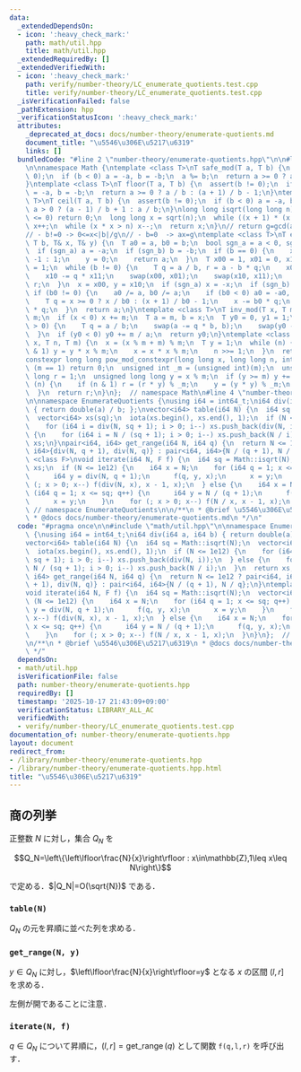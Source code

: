 ```yaml
---
data:
  _extendedDependsOn:
  - icon: ':heavy_check_mark:'
    path: math/util.hpp
    title: math/util.hpp
  _extendedRequiredBy: []
  _extendedVerifiedWith:
  - icon: ':heavy_check_mark:'
    path: verify/number-theory/LC_enumerate_quotients.test.cpp
    title: verify/number-theory/LC_enumerate_quotients.test.cpp
  _isVerificationFailed: false
  _pathExtension: hpp
  _verificationStatusIcon: ':heavy_check_mark:'
  attributes:
    _deprecated_at_docs: docs/number-theory/enumerate-quotients.md
    document_title: "\u5546\u306E\u5217\u6319"
    links: []
  bundledCode: "#line 2 \"number-theory/enumerate-quotients.hpp\"\n\n#line 2 \"math/util.hpp\"\
    \n\nnamespace Math {\ntemplate <class T>\nT safe_mod(T a, T b) {\n  assert(b !=\
    \ 0);\n  if (b < 0) a = -a, b = -b;\n  a %= b;\n  return a >= 0 ? a : a + b;\n\
    }\ntemplate <class T>\nT floor(T a, T b) {\n  assert(b != 0);\n  if (b < 0) a\
    \ = -a, b = -b;\n  return a >= 0 ? a / b : (a + 1) / b - 1;\n}\ntemplate <class\
    \ T>\nT ceil(T a, T b) {\n  assert(b != 0);\n  if (b < 0) a = -a, b = -b;\n  return\
    \ a > 0 ? (a - 1) / b + 1 : a / b;\n}\nlong long isqrt(long long n) {\n  if (n\
    \ <= 0) return 0;\n  long long x = sqrt(n);\n  while ((x + 1) * (x + 1) <= n)\
    \ x++;\n  while (x * x > n) x--;\n  return x;\n}\n// return g=gcd(a,b)\n// a*x+b*y=g\n\
    // - b!=0 -> 0<=x<|b|/g\n// - b=0  -> ax=g\ntemplate <class T>\nT ext_gcd(T a,\
    \ T b, T& x, T& y) {\n  T a0 = a, b0 = b;\n  bool sgn_a = a < 0, sgn_b = b < 0;\n\
    \  if (sgn_a) a = -a;\n  if (sgn_b) b = -b;\n  if (b == 0) {\n    x = sgn_a ?\
    \ -1 : 1;\n    y = 0;\n    return a;\n  }\n  T x00 = 1, x01 = 0, x10 = 0, x11\
    \ = 1;\n  while (b != 0) {\n    T q = a / b, r = a - b * q;\n    x00 -= q * x01;\n\
    \    x10 -= q * x11;\n    swap(x00, x01);\n    swap(x10, x11);\n    a = b, b =\
    \ r;\n  }\n  x = x00, y = x10;\n  if (sgn_a) x = -x;\n  if (sgn_b) y = -y;\n \
    \ if (b0 != 0) {\n    a0 /= a, b0 /= a;\n    if (b0 < 0) a0 = -a0, b0 = -b0;\n\
    \    T q = x >= 0 ? x / b0 : (x + 1) / b0 - 1;\n    x -= b0 * q;\n    y += a0\
    \ * q;\n  }\n  return a;\n}\ntemplate <class T>\nT inv_mod(T x, T m) {\n  x %=\
    \ m;\n  if (x < 0) x += m;\n  T a = m, b = x;\n  T y0 = 0, y1 = 1;\n  while (b\
    \ > 0) {\n    T q = a / b;\n    swap(a -= q * b, b);\n    swap(y0 -= q * y1, y1);\n\
    \  }\n  if (y0 < 0) y0 += m / a;\n  return y0;\n}\ntemplate <class T>\nT pow_mod(T\
    \ x, T n, T m) {\n  x = (x % m + m) % m;\n  T y = 1;\n  while (n) {\n    if (n\
    \ & 1) y = y * x % m;\n    x = x * x % m;\n    n >>= 1;\n  }\n  return y;\n}\n\
    constexpr long long pow_mod_constexpr(long long x, long long n, int m) {\n  if\
    \ (m == 1) return 0;\n  unsigned int _m = (unsigned int)(m);\n  unsigned long\
    \ long r = 1;\n  unsigned long long y = x % m;\n  if (y >= m) y += m;\n  while\
    \ (n) {\n    if (n & 1) r = (r * y) % _m;\n    y = (y * y) % _m;\n    n >>= 1;\n\
    \  }\n  return r;\n}\n};  // namespace Math\n#line 4 \"number-theory/enumerate-quotients.hpp\"\
    \n\nnamespace EnumerateQuotients {\nusing i64 = int64_t;\ni64 div(i64 a, i64 b)\
    \ { return double(a) / b; };\nvector<i64> table(i64 N) {\n  i64 sq = Math::isqrt(N);\n\
    \  vector<i64> xs(sq);\n  iota(xs.begin(), xs.end(), 1);\n  if (N <= 1e12) {\n\
    \    for (i64 i = div(N, sq + 1); i > 0; i--) xs.push_back(div(N, i));\n  } else\
    \ {\n    for (i64 i = N / (sq + 1); i > 0; i--) xs.push_back(N / i);\n  }\n  return\
    \ xs;\n}\npair<i64, i64> get_range(i64 N, i64 q) {\n  return N <= 1e12 ? pair<i64,\
    \ i64>{div(N, q + 1), div(N, q)} : pair<i64, i64>{N / (q + 1), N / q};\n}\ntemplate\
    \ <class F>\nvoid iterate(i64 N, F f) {\n  i64 sq = Math::isqrt(N);\n  vector<i64>\
    \ xs;\n  if (N <= 1e12) {\n    i64 x = N;\n    for (i64 q = 1; x <= sq; q++) {\n\
    \      i64 y = div(N, q + 1);\n      f(q, y, x);\n      x = y;\n    }\n    for\
    \ (; x > 0; x--) f(div(N, x), x - 1, x);\n  } else {\n    i64 x = N;\n    for\
    \ (i64 q = 1; x <= sq; q++) {\n      i64 y = N / (q + 1);\n      f(q, y, x);\n\
    \      x = y;\n    }\n    for (; x > 0; x--) f(N / x, x - 1, x);\n  }\n}\n}; \
    \ // namespace EnumerateQuotients\n\n/**\n * @brief \u5546\u306E\u5217\u6319\n\
    \ * @docs docs/number-theory/enumerate-quotients.md\n */\n"
  code: "#pragma once\n\n#include \"math/util.hpp\"\n\nnamespace EnumerateQuotients\
    \ {\nusing i64 = int64_t;\ni64 div(i64 a, i64 b) { return double(a) / b; };\n\
    vector<i64> table(i64 N) {\n  i64 sq = Math::isqrt(N);\n  vector<i64> xs(sq);\n\
    \  iota(xs.begin(), xs.end(), 1);\n  if (N <= 1e12) {\n    for (i64 i = div(N,\
    \ sq + 1); i > 0; i--) xs.push_back(div(N, i));\n  } else {\n    for (i64 i =\
    \ N / (sq + 1); i > 0; i--) xs.push_back(N / i);\n  }\n  return xs;\n}\npair<i64,\
    \ i64> get_range(i64 N, i64 q) {\n  return N <= 1e12 ? pair<i64, i64>{div(N, q\
    \ + 1), div(N, q)} : pair<i64, i64>{N / (q + 1), N / q};\n}\ntemplate <class F>\n\
    void iterate(i64 N, F f) {\n  i64 sq = Math::isqrt(N);\n  vector<i64> xs;\n  if\
    \ (N <= 1e12) {\n    i64 x = N;\n    for (i64 q = 1; x <= sq; q++) {\n      i64\
    \ y = div(N, q + 1);\n      f(q, y, x);\n      x = y;\n    }\n    for (; x > 0;\
    \ x--) f(div(N, x), x - 1, x);\n  } else {\n    i64 x = N;\n    for (i64 q = 1;\
    \ x <= sq; q++) {\n      i64 y = N / (q + 1);\n      f(q, y, x);\n      x = y;\n\
    \    }\n    for (; x > 0; x--) f(N / x, x - 1, x);\n  }\n}\n};  // namespace EnumerateQuotients\n\
    \n/**\n * @brief \u5546\u306E\u5217\u6319\n * @docs docs/number-theory/enumerate-quotients.md\n\
    \ */"
  dependsOn:
  - math/util.hpp
  isVerificationFile: false
  path: number-theory/enumerate-quotients.hpp
  requiredBy: []
  timestamp: '2025-10-17 21:43:09+09:00'
  verificationStatus: LIBRARY_ALL_AC
  verifiedWith:
  - verify/number-theory/LC_enumerate_quotients.test.cpp
documentation_of: number-theory/enumerate-quotients.hpp
layout: document
redirect_from:
- /library/number-theory/enumerate-quotients.hpp
- /library/number-theory/enumerate-quotients.hpp.html
title: "\u5546\u306E\u5217\u6319"
---
```

## 商の列挙

正整数 $N$ に対し，集合 $Q_N$ を

$$Q_N=\left\{\left\lfloor\frac{N}{x}\right\rfloor : x\in\mathbb{Z},1\leq x\leq N\right\}$$

で定める．$|Q_N|=O(\sqrt{N})$ である．

### `table(N)`

$Q_N$ の元を昇順に並べた列を求める．

### `get_range(N, y)`

$y\in Q_N$ に対し，$\left\lfloor\frac{N}{x}\right\rfloor=y$ となる $x$ の区間 $(l,r]$ を求める．

左側が開であることに注意．

### `iterate(N, f)`

$q\in Q_N$ について昇順に，$(l,r]=\operatorname{get\_range}(q)$ として関数 `f(q,l,r)` を呼び出す．